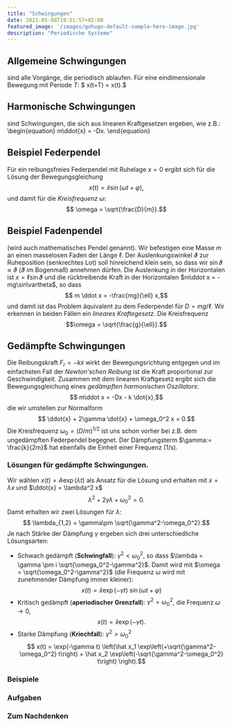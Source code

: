 ```yaml
---
title: "Schwingungen"
date: 2021-05-08T19:51:57+02:00
featured_image: '/images/gohugo-default-sample-hero-image.jpg'
description: "Periodische Systeme"
---
```

## Allgemeine Schwingungen
sind alle Vorgänge, die periodisch ablaufen. Für eine eindimensionale
Bewegung mit Periode $T$:
$ x(t+T) = x(t).$
## Harmonische Schwingungen
sind Schwingungen, die sich aus linearen Kraftgesetzen ergeben, wie z.B.:
\begin{equation} m\ddot{x} = -Dx. \end{equation}
## Beispiel Federpendel
Für ein reibungsfreies Federpendel mit Ruhelage $x=0$ ergibt sich für die Lösung
der Bewegungsgleichung
$$ x(t) = \hat x \sin(\omega t+\varphi),$$
und  damit für die _Kreisfrequenz_ $\omega$:
$$ \omega  = \sqrt{\frac{D}{m}}.$$
## Beispiel Fadenpendel
(wird auch mathematisches Pendel genannt). Wir befestigen eine Masse $m$ an
einen masselosen Faden der Länge $\ell$. Der Auslenkungswinkel $\vartheta$ zur
Ruheposition (senkrechtes Lot) soll hinreichend klein sein, so dass wir 
$\sin \vartheta \approx \vartheta$ ($\vartheta$ im Bogenmaß) annehmen dürfen. 
Die Auslenkung in der Horizontalen ist $x=\ell \sin\vartheta$ und
die rücktreibende Kraft in der Horizontalen $m\ddot x = -mg\sin\vartheta$, so dass
$$ m \ddot x = -\frac{mg}{\ell} x,$$
und damit ist das Problem äquivalent zu dem Federpendel für $D=mg/\ell$. Wir 
erkennen in beiden Fällen ein _lineares Kraftegesetz_. Die Kreisfrequenz 
$$\omega = \sqrt{\frac{g}{\ell}}.$$
## Gedämpfte Schwingungen
Die Reibungskraft $F_r = -k \dot{x}$ wirkt der Bewegungsrichtung entgegen und
im einfachsten Fall der _Newton'schen Reibung_ ist die Kraft proportional zur
Geschwindigkeit. Zusammen mit dem linearen Kraftgesetz ergibt sich die Bewegungsgleichung eines _gedämpften harmonischen Oszillators_:
$$ m\ddot x = -Dx - k \dot{x},$$
die wir umstellen zur Normalform 
$$ \ddot{x} + 2\gamma \dot{x} + \omega_0^2 x = 0.$$ 
Die Kreisfrequenz $\omega_0 = (D/m)^{1/2}$  ist uns schon vorher bei z.B. dem 
ungedämpften Federpendel begegnet. Der Dämpfungsterm $\gamma:= \frac{k}{2m}$
hat ebenfalls die Einheit einer Frequenz ($1/s$).
### Lösungen für gedämpfte Schwingungen.
Wir wählen $x(t) = A \exp(\lambda t)$ als Ansatz für die Lösung und erhalten
mit $\dot{x} = \lambda x$ und $\ddot{x} = \lambda^2 x$ 
$$ \lambda^2 + 2\gamma \lambda +\omega_0^2 = 0.$$
Damit erhalten wir zwei Lösungen für $\lambda$:
$$ \lambda_{1,2} = \gamma\pm \sqrt{\gamma^2-\omega_0^2}.$$
Je nach Stärke der Dämpfung $\gamma$ ergeben sich drei unterschiedliche Lösungsarten:
   * Schwach gedämpft  (**Schwingfall**): $\gamma^2 < \omega_0^2$, so dass $\lambda = \gamma \pm i \sqrt{\omega_0^2-\gamma^2}$. 
     Damit wird mit $\omega = \sqrt{\omega_0^2-\gamma^2}$ (die Frequenz $\omega$ wird mit zunehmender Dämpfung immer kleiner): 
     $$ x(t) = \hat x \exp(-\gamma t)~\sin(\omega t + \varphi)$$
   * Kritisch gedämpft (**aperiodischer Grenzfall**): $\gamma^2 = \omega_0^2$, die Frequenz $\omega \rightarrow 0$,  
 	$$ x(t) = \hat x \exp(-\gamma t). $$
   * Starke Dämpfung (**Kriechfall**): $\gamma^2 > \omega_0^2$
        $$ x(t) = \exp(-\gamma t) \left(\hat x_1 \exp\left(+\sqrt{\gamma^2-\omega_0^2} t\right) + \hat x_2 \exp\left(-\sqrt{\gamma^2-\omega_0^2} t\right) \right).$$
### Beispiele

### Aufgaben

### Zum Nachdenken
